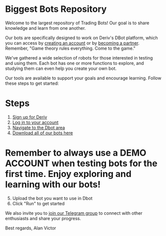 # Biggest Bots Repository

Welcome to the largest repository of Trading Bots! Our goal is to share knowledge and learn from one another.

Our bots are specifically designed to work on Deriv's DBot platform, which you can access by [creating an account](https://track.deriv.com/_h1BT0Uryldi34Ib7uprVbWNd7ZgqdRLk/1/) or by [becoming a partner](https://track.deriv.com/_h1BT0Uryldilxv1B6h4gZ2Nd7ZgqdRLk/1/). Remember, "Game theory rules everything. Come to the game."

We've gathered a wide selection of robots for those interested in testing and using them. Each bot has one or more functions to explore, and studying them can even help you create your own bot.

Our tools are available to support your goals and encourage learning. Follow these steps to get started:

# Steps
1. [Sign up for Deriv](https://track.deriv.com/_h1BT0Uryldi34Ib7uprVbWNd7ZgqdRLk/1/)
2. [Log in to your account](https://track.deriv.com/_h1BT0Uryldi34Ib7uprVbWNd7ZgqdRLk/1/)
3. [Navigate to the Dbot area](https://track.deriv.com/_h1BT0Uryldi34Ib7uprVbWNd7ZgqdRLk/1/)
4. [Download all of our bots here](https://github.com/alanvito1/superfree-binary-bot/archive/refs/heads/master.zip)
# Remember to always use a DEMO ACCOUNT when testing bots for the first time. Enjoy exploring and learning with our bots!
5. Upload the bot you want to use in Dbot
6. Click "Run" to get started

We also invite you to [join our Telegram group](https://t.me/superbinarybots) to connect with other enthusiasts and share your progress.

Best regards,
Alan Victor
